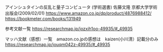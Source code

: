 アインシュタインの反乱と量子コンピュータ (学術選書)
佐藤文隆
京都大学学術出版会(2009/02/01)
https://www.amazon.co.jp/dp/product/4876988412/
https://bookmeter.com/books/131949

参考文献一覧
https://researchmap.jp/jozxih1oo-49935/#_49935

マッハ文献（感想）一覧　amazon.co.jpの感想は　kaizen(小川清）記載分のみ
https://researchmap.jp/jouqm042z-49935/#_49935
